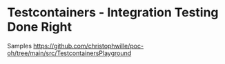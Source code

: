 # Testcontainers - Integration Testing Done Right

Samples https://github.com/christophwille/poc-oh/tree/main/src/TestcontainersPlayground